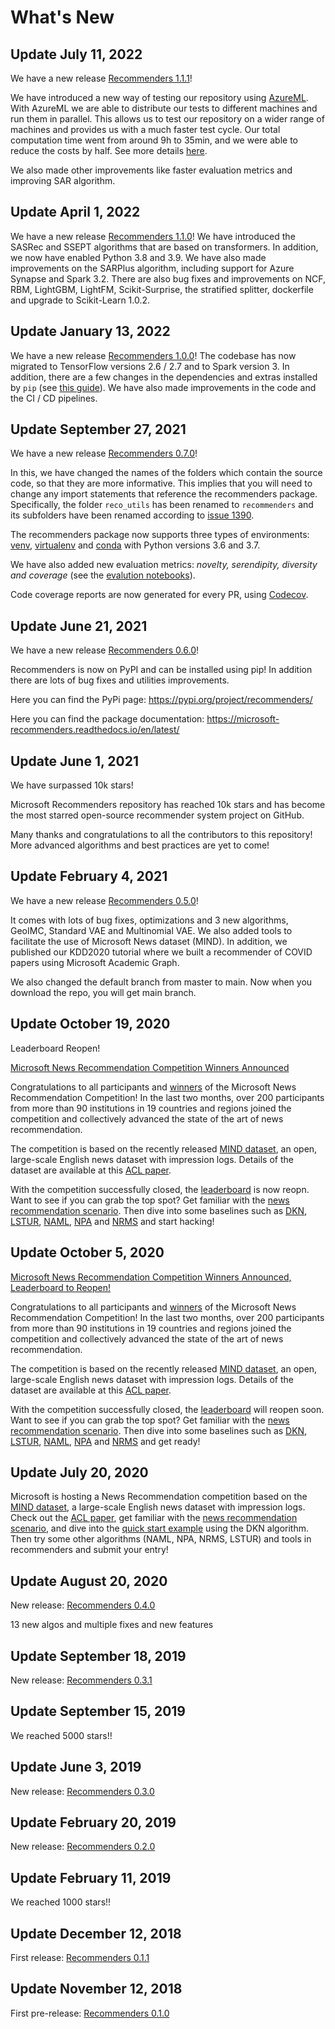 # What's New

## Update July 11, 2022

We have a new release [Recommenders 1.1.1](https://github.com/microsoft/recommenders/releases/tag/1.1.1)! 

We have introduced a new way of testing our repository using [AzureML](https://azure.microsoft.com/en-us/services/machine-learning/). With AzureML we are able to distribute our tests to different machines and run them in parallel. This allows us to test our repository on a wider range of machines and provides us with a much faster test cycle. Our total computation time went from around 9h to 35min, and we were able to reduce the costs by half. See more details [here](test/README.md).

We also made other improvements like faster evaluation metrics and improving SAR algorithm. 

## Update April 1, 2022

We have a new release [Recommenders 1.1.0](https://github.com/microsoft/recommenders/releases/tag/1.1.0)! 
We have introduced the SASRec and SSEPT algorithms that are based on transformers. 
In addition, we now have enabled Python 3.8 and 3.9.
We have also made improvements on the SARPlus algorithm, including support for Azure Synapse and Spark 3.2.
There are also bug fixes and improvements on NCF, RBM, LightGBM, LightFM, Scikit-Surprise, the stratified splitter, dockerfile 
and upgrade to Scikit-Learn 1.0.2.

## Update January 13, 2022

We have a new release [Recommenders 1.0.0](https://github.com/microsoft/recommenders/releases/tag/1.0.0)! The codebase has now migrated to TensorFlow versions 2.6 / 2.7 and to Spark version 3. In addition, there are a few changes in the dependencies and extras installed by `pip` (see [this guide](recommenders/README.md#optional-dependencies)). We have also made improvements in the code and the CI / CD pipelines.

## Update September 27, 2021

We have a new release [Recommenders 0.7.0](https://github.com/microsoft/recommenders/releases/tag/0.7.0)!

In this, we have changed the names of the folders which contain the source code, so that they are more informative. This implies that you will need to change any import statements that reference the recommenders package. Specifically, the folder `reco_utils` has been renamed to `recommenders` and its subfolders have been renamed according to [issue 1390](https://github.com/microsoft/recommenders/issues/1390).  

The recommenders package now supports three types of environments: [venv](https://docs.python.org/3/library/venv.html), [virtualenv](https://virtualenv.pypa.io/en/latest/index.html#) and [conda](https://docs.conda.io/projects/conda/en/latest/glossary.html?highlight=environment#conda-environment) with Python versions 3.6 and 3.7.

We have also added new evaluation metrics: _novelty, serendipity, diversity and coverage_ (see the [evalution notebooks](examples/03_evaluate/README.md)).

Code coverage reports are now generated for every PR, using [Codecov](https://about.codecov.io/).

## Update June 21, 2021

We have a new release [Recommenders 0.6.0](https://github.com/microsoft/recommenders/releases/tag/0.6.0)!

Recommenders is now on PyPI and can be installed using pip! In addition there are lots of bug fixes and utilities improvements.

Here you can find the PyPi page: https://pypi.org/project/recommenders/

Here you can find the package documentation: https://microsoft-recommenders.readthedocs.io/en/latest/

## Update June 1, 2021

We have surpassed 10k stars!

Microsoft Recommenders repository has reached 10k stars and has become the most starred open-source recommender system project on GitHub.

Many thanks and congratulations to all the contributors to this repository! More advanced algorithms and best practices are yet to come!

## Update February 4, 2021

We have a new release [Recommenders 0.5.0](https://github.com/microsoft/recommenders/releases/tag/0.5.0)!

It comes with lots of bug fixes, optimizations and 3 new algorithms, GeoIMC, Standard VAE and Multinomial VAE. We also added tools to facilitate the use of Microsoft News dataset (MIND). In addition, we published our KDD2020 tutorial where we built a recommender of COVID papers using Microsoft Academic Graph.

We also changed the default branch from master to main. Now when you download the repo, you will get main branch.

## Update October 19, 2020

Leaderboard Reopen!

[Microsoft News Recommendation Competition Winners Announced](https://msnews.github.io/competition.html)

Congratulations to all participants and [winners](https://msnews.github.io/competition.html#winner) of the Microsoft News Recommendation Competition!  In the last two months, over 200 participants from more than 90 institutions in 19 countries and regions joined the competition and collectively advanced the state of the art of news recommendation.

The competition is based on the recently released [MIND dataset](https://msnews.github.io/), an open, large-scale English news dataset with impression logs.  Details of the dataset are available at this [ACL paper](https://msnews.github.io/assets/doc/ACL2020_MIND.pdf).

With the competition successfully closed, the [leaderboard](https://msnews.github.io/competition.html#leaderboard) is now reopn.  Want to see if you can grab the top spot? Get familiar with the [news recommendation scenario](https://github.com/microsoft/recommenders/tree/main/scenarios/news).  Then dive into some baselines such as [DKN](examples/00_quick_start/dkn_MIND.ipynb), [LSTUR](examples/00_quick_start/lstur_MIND.ipynb), [NAML](examples/00_quick_start/naml_MIND.ipynb), [NPA](examples/00_quick_start/npa_MIND.ipynb) and [NRMS](examples/00_quick_start/nrms_MIND.ipynb) and start hacking!

## Update October 5, 2020

[Microsoft News Recommendation Competition Winners Announced, Leaderboard to Reopen!](https://msnews.github.io/competition.html)

Congratulations to all participants and [winners](https://msnews.github.io/competition.html#winner) of the Microsoft News Recommendation Competition!  In the last two months, over 200 participants from more than 90 institutions in 19 countries and regions joined the competition and collectively advanced the state of the art of news recommendation.

The competition is based on the recently released [MIND dataset](https://msnews.github.io/), an open, large-scale English news dataset with impression logs.  Details of the dataset are available at this [ACL paper](https://msnews.github.io/assets/doc/ACL2020_MIND.pdf).

With the competition successfully closed, the [leaderboard](https://msnews.github.io/competition.html#leaderboard) will reopen soon.  Want to see if you can grab the top spot? Get familiar with the [news recommendation scenario](https://github.com/microsoft/recommenders/tree/main/scenarios/news).  Then dive into some baselines such as [DKN](examples/00_quick_start/dkn_MIND.ipynb), [LSTUR](examples/00_quick_start/lstur_MIND.ipynb), [NAML](examples/00_quick_start/naml_MIND.ipynb), [NPA](examples/00_quick_start/npa_MIND.ipynb) and [NRMS](examples/00_quick_start/nrms_MIND.ipynb) and get ready!

## Update July 20, 2020

Microsoft is hosting a News Recommendation competition based on the [MIND dataset](https://msnews.github.io/), a large-scale English news dataset with impression logs. Check out the [ACL paper](https://msnews.github.io/assets/doc/ACL2020_MIND.pdf), get familiar with the [news recommendation scenario](https://github.com/microsoft/recommenders/tree/main/scenarios/news), and dive into the [quick start example](examples/00_quick_start/dkn_MIND.ipynb) using the DKN algorithm. Then try some other algorithms (NAML, NPA, NRMS, LSTUR) and tools in recommenders and submit your entry!

## Update August 20, 2020

New release: [Recommenders 0.4.0](https://github.com/microsoft/recommenders/releases/tag/0.4.0)

13 new algos and multiple fixes and new features

## Update September 18, 2019

New release: [Recommenders 0.3.1](https://github.com/microsoft/recommenders/releases/tag/0.3.1)

## Update September 15, 2019

We reached 5000 stars!!

## Update June 3, 2019

New release: [Recommenders 0.3.0](https://github.com/microsoft/recommenders/releases/tag/0.3.0)

## Update February 20, 2019

New release: [Recommenders 0.2.0](https://github.com/microsoft/recommenders/releases/tag/0.2.0)

## Update February 11, 2019

We reached 1000 stars!!

## Update December 12, 2018

First release: [Recommenders 0.1.1](https://github.com/microsoft/recommenders/releases/tag/0.1.1)

## Update November 12, 2018

First pre-release: [Recommenders 0.1.0](https://github.com/microsoft/recommenders/releases/tag/0.1.0)
